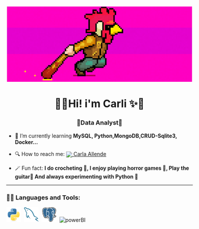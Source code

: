 <p align="center">
    <img width="500" src="https://github.com/carla-allende/carla-allende/blob/main/ezgif-1-b91a2fa43a.gif" alt="hotlinemiami">
</p>

<h1 align="center">🌸✨Hi! i'm Carli ✨🌸</h1>
<h3 align="center">👾Data Analyst👾</h3>

- 🤖 I’m currently learning **MySQL, Python,MongoDB,CRUD-Sqlite3, Docker...**

- 🔍 How to reach me:
</a><a href="https://www.linkedin.com/in/carla-allende/"><img align="center" src="https://user-images.githubusercontent.com/76783198/182481396-19c89e94-f3ba-4e33-9df4-f5b7a094cf8f.svg"/>
Carla Allende
</a>


- 🪄 Fun fact: **I do crocheting 🧶, I enjoy playing horror games 👻, Play the guitar🎸 And always experimenting with Python 🐍**

<p align="left">
</p> 

---
<h3 align="left"> 🌸🎴 Languages and Tools:</h3>
<div>
<img src="https://github.com/devicons/devicon/blob/master/icons/python/python-original.svg" title="Python" alt="Python" width="40" height="40"/>&nbsp;         
<img src="https://github.com/devicons/devicon/blob/master/icons/mysql/mysql-original.svg" title="Mysql" alt="MySQL" width="40" height="40"/>&nbsp;         
<img src="https://github.com/devicons/devicon/blob/master/icons/postgresql/postgresql-original.svg" title="postgresql" alt="postgresql" width="40" height="40"/>&nbsp;   <img src="https://github.com/microsoft/PowerBI-Icons/blob/main/SVG/Power-BI.svg" title="powerbi" alt="powerBI" width="40" height="40"/>&nbsp;         
      
          


